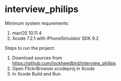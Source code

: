 # interview_philips

Minimum system requrements:
1. macOS 10.11.4
2. Xcode 7.2.1 with iPhoneSimulator SDK 9.2


Steps to run the project:
1. Download sources from https://github.com/lockheedbird/interview_philips
2. Open FlickrBrowser.xcodeproj in Xcode
3. In Xcode Build and Run
